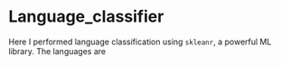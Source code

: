 # Language_classifier

Here I performed language classification using `skleanr`, a powerful ML library. The languages are     
